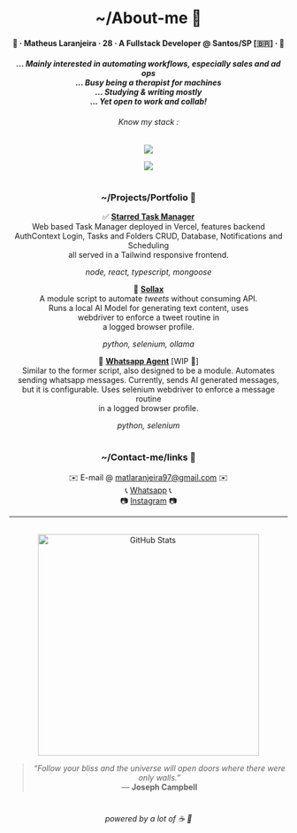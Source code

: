 <div align="center">
  <h1>~/About-me 💭</h1>
  <h4><p>🍊 · Matheus Laranjeira · 28 · A Fullstack Developer @ Santos/SP [🇧🇷] · 🍊<br></p></h3>
  <h5><i>
    ... Mainly interested in automating workflows, especially sales and ad ops
    <br>... Busy being a therapist for machines
    <br>... Studying & writing mostly
    <br>... Yet open to work and collab!
  <h6>Know my stack :</i></h6>
  <p><img src="https://skillicons.dev/icons?i=java,python,ts,react,nodejs"/>
  <p><img src="https://skillicons.dev/icons?i=tailwind,git,firebase,mongodb,docker,aws,gcp"/>
<h1></h1> 
<h3>~/Projects/Portfolio 📁</h3>
    
✅ <a href="https://github.com/naranjii/stm-front"><b>Starred Task Manager</b></a><br>
Web based Task Manager deployed in Vercel, features backend<br>AuthContext Login, Tasks and Folders CRUD, Database, Notifications and Scheduling<br>all served in a Tailwind responsive frontend.
<h6 style="margin-top: 0; margin-bottom: 0;"><i>node, react, typescript, mongoose</i></h6>

🤖 <a href="https://github.com/naranjii/sollax"><b>Sollax</b></a><br>
A module script to automate <i>tweets</i> without consuming API.<br>Runs a local AI Model for generating text content, uses<br>webdriver to enforce a tweet routine in<br> a logged browser profile.
<h6 style="margin-top: 0; margin-bottom: 0;"><i>python, selenium, ollama</i></h6>

🤖 <a href="https://github.com/naranjii/wppweb-send-message-ai"><b>Whatsapp Agent</b></a> [WIP 🚧]<br>
Similar to the former script, also designed to be a module. Automates<br>sending whatsapp messages. Currently, sends AI generated messages,<br> but it is configurable. Uses selenium webdriver to enforce a message routine<br>in a logged browser profile.
<h6 style="margin-top: 0; margin-bottom: 0;"><i>python, selenium</i></h6>

<h1></h1> 
<h3>~/Contact-me/links 💬</h3>
✉️ E-mail @ <a href="mailto:matlaranjeira97@gmail.com">matlaranjeira97@gmail.com</a> ✉️
<br>📞 <a href="https://wa.me/5513981711417?text=Greetings%20Matheus!">Whatsapp</a> 📞
<br>📷 <a href="https://www.instagram.com/laranj3ira_">Instagram</a> 📷

---

  <br><a><img src="https://github-readme-stats.vercel.app/api?username=naranjii&show_icons=true&theme=gruvbox&hide_border=true&count_private=true&rank_icon=github" alt="GitHub Stats" style="width: 400px; height: auto;"/>
  > _“Follow your bliss and the universe will open doors where there were only walls.”_  
> — **Joseph Campbell**
  <h1></h1>
<h6>powered by a lot of ☕ 🤗</p></div>


  
